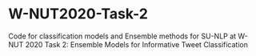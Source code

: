 # W-NUT2020-Task-2

Code for classification models and Ensemble methods for SU-NLP at W-NUT 2020 Task 2: Ensemble Models for Informative Tweet Classification
